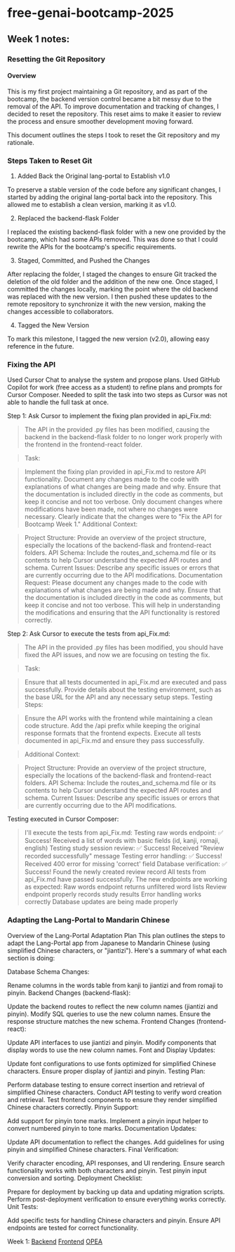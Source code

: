 # free-genai-bootcamp-2025

## Week 1 notes:

### Resetting the Git Repository

#### Overview
This is my first project maintaining a Git repository, and as part of the bootcamp, the backend version control became a bit messy due to the removal of the API. To improve documentation and tracking of changes, I decided to reset the repository. This reset aims to make it easier to review the process and ensure smoother development moving forward.

This document outlines the steps I took to reset the Git repository and my rationale.

### Steps Taken to Reset Git
1. Added Back the Original lang-portal to Establish v1.0

To preserve a stable version of the code before any significant changes, I started by adding the original lang-portal back into the repository. This allowed me to establish a clean version, marking it as v1.0.

2. Replaced the backend-flask Folder

I replaced the existing backend-flask folder with a new one provided by the bootcamp, which had some APIs removed. This was done so that I could rewrite the APIs for the bootcamp's specific requirements.

3. Staged, Committed, and Pushed the Changes

After replacing the folder, I staged the changes to ensure Git tracked the deletion of the old folder and the addition of the new one. Once staged, I committed the changes locally, marking the point where the old backend was replaced with the new version. I then pushed these updates to the remote repository to synchronize it with the new version, making the changes accessible to collaborators.

4. Tagged the New Version

To mark this milestone, I tagged the new version (v2.0), allowing easy reference in the future.

### Fixing the API
Used Cursor Chat to analyse the system and propose plans.
Used GitHub Copilot for work (free access as a student) to refine plans and prompts for Cursor Composer.
Needed to split the task into two steps as Cursor was not able to handle the full task at once.


Step 1: Ask Cursor to implement the fixing plan provided in api_Fix.md:

> The API in the provided .py files has been modified, causing the backend in the backend-flask folder to no longer work properly with the frontend in the frontend-react folder.

> Task:

> Implement the fixing plan provided in api_Fix.md to restore API functionality.
> Document any changes made to the code with explanations of what changes are being made and why. Ensure that the documentation is included directly in the code as comments, but keep it concise and not too verbose. Only document changes where modifications have been made, not where no changes were necessary. Clearly indicate that the changes were to "Fix the API for Bootcamp Week 1."
> Additional Context:

> Project Structure: Provide an overview of the project structure, especially the locations of the backend-flask and frontend-react folders.
> API Schema: Include the routes_and_schema.md file or its contents to help Cursor understand the expected API routes and schema.
> Current Issues: Describe any specific issues or errors that are currently occurring due to the API modifications.
> Documentation Request: Please document any changes made to the code with explanations of what changes are being made and why. Ensure that the documentation is included directly in the code as comments, but keep it concise and not too verbose. This will help in understanding the modifications and ensuring that the API functionality is restored correctly.

Step 2: Ask Cursor to execute the tests from api_Fix.md:

> The API in the provided .py files has been modified, you should have fixed the API issues, and now we are focusing on testing the fix.

> Task:

> Ensure that all tests documented in api_Fix.md are executed and pass successfully.
> Provide details about the testing environment, such as the base URL for the API and any necessary setup steps.
> Testing Steps:

> Ensure the API works with the frontend while maintaining a clean code structure.
> Add the /api prefix while keeping the original response formats that the frontend expects.
> Execute all tests documented in api_Fix.md and ensure they pass successfully.

> Additional Context:

> Project Structure: Provide an overview of the project structure, especially the locations of the backend-flask and frontend-react folders.
> API Schema: Include the routes_and_schema.md file or its contents to help Cursor understand the expected API routes and schema.
> Current Issues: Describe any specific issues or errors that are currently occurring due to the API modifications.



Testing executed in Cursor Composer:

> I'll execute the tests from api_Fix.md:
> Testing raw words endpoint:
> ✅ Success! Received a list of words with basic fields (id, kanji, romaji, english)
> Testing study session review:
> ✅ Success! Received "Review recorded successfully" message
> Testing error handling:
> ✅ Success! Received 400 error for missing 'correct' field
> Database verification:
> ✅ Success! Found the newly created review record
> All tests from api_Fix.md have passed successfully. The new endpoints are working as expected:
> Raw words endpoint returns unfiltered word lists
> Review endpoint properly records study results
> Error handling works correctly
> Database updates are being made properly

### Adapting the Lang-Portal to Mandarin Chinese

Overview of the Lang-Portal Adaptation Plan
This plan outlines the steps to adapt the Lang-Portal app from Japanese to Mandarin Chinese (using simplified Chinese characters, or "jiantizi"). Here's a summary of what each section is doing:

Database Schema Changes:

Rename columns in the words table from kanji to jiantizi and from romaji to pinyin.
Backend Changes (backend-flask):

Update the backend routes to reflect the new column names (jiantizi and pinyin).
Modify SQL queries to use the new column names.
Ensure the response structure matches the new schema.
Frontend Changes (frontend-react):

Update API interfaces to use jiantizi and pinyin.
Modify components that display words to use the new column names.
Font and Display Updates:

Update font configurations to use fonts optimized for simplified Chinese characters.
Ensure proper display of jiantizi and pinyin.
Testing Plan:

Perform database testing to ensure correct insertion and retrieval of simplified Chinese characters.
Conduct API testing to verify word creation and retrieval.
Test frontend components to ensure they render simplified Chinese characters correctly.
Pinyin Support:

Add support for pinyin tone marks.
Implement a pinyin input helper to convert numbered pinyin to tone marks.
Documentation Updates:

Update API documentation to reflect the changes.
Add guidelines for using pinyin and simplified Chinese characters.
Final Verification:

Verify character encoding, API responses, and UI rendering.
Ensure search functionality works with both characters and pinyin.
Test pinyin input conversion and sorting.
Deployment Checklist:

Prepare for deployment by backing up data and updating migration scripts.
Perform post-deployment verification to ensure everything works correctly.
Unit Tests:

Add specific tests for handling Chinese characters and pinyin.
Ensure API endpoints are tested for correct functionality.

Week 1:
[Backend](https://github.com/AC888221/free-genai-bootcamp-2025/blob/main/lang-portal/backend-flask/README.md#bootcamp-week-1-backend-implementation-report)
[Frontend](https://github.com/AC888221/free-genai-bootcamp-2025/blob/main/lang-portal/frontend-react/README.md#bootcamp-week-1-frontend-implementation-report)
[OPEA](https://github.com/AC888221/free-genai-bootcamp-2025/tree/main/opea-comps#bootcamp-week-1-opea-implementation-report)

